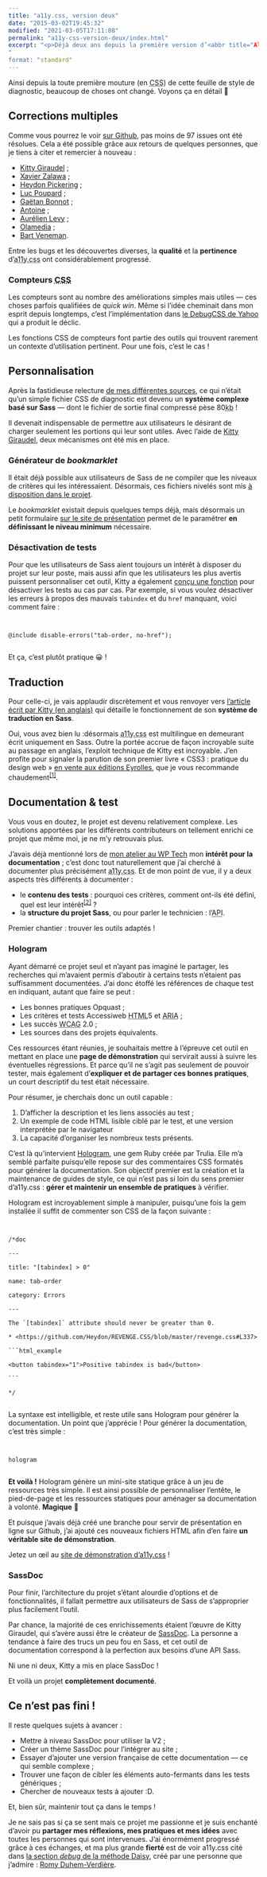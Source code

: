 ```yaml
---
title: "a11y.css, version deux"
date: "2015-03-02T19:45:32"
modified: "2021-03-05T17:11:08"
permalink: "a11y-css-version-deux/index.html"
excerpt: "<p>Déjà deux ans depuis la première version d’<abbr title="Alix">a11y.css</abbr>. Mon intérêt et mon investissement n’ont pas changé, mais le sujet a énormément avancé sous l’impulsion de <a href="http://www.7studio.fr/">Xavier Zalawa</a>, <a href="http://hugogiraudel.com/">Hugo Giraudel</a>, <a href="http://www.kloh.ch/">Luc Poupard</a>, <a href="http://www.heydonworks.com/">Heydon Pickering</a>, <a href="http://gaetanbonnot.fr/">Gaëtan Bonnot</a>, <a href="https://twitter.com/goetsu">Romain Gervois</a>, <a href="https://github.com/a5e">Antoine</a> et <a href="https://github.com/olamedia">olamedia</a>. Cet apport de compétences variées a considérablement affûté cet outil. Voyons ça en détail ! <a href="https://www.ffoodd.fr/a11y-css-version-deux/" aria-hidden="true">Lire la suite de «&nbsp;a11y.css, version deux&nbsp;» <span class="meta-nav">&rarr;</span></a></p>
"
format: "standard"
---
```

<p>Ainsi depuis la toute première mouture (en <abbr title="Cascading StyleSheet">CSS</abbr>) de cette feuille de style de diagnostic, beaucoup de choses ont changé. Voyons ça en détail&nbsp;🙂</p>
<h2>Corrections multiples</h2>
<p>Comme vous pourrez le voir <a href="https://github.com/ffoodd/a11y.css/issues?q=is%3Aissue+is%3Aclosed">sur Github</a>, pas moins de 97 issues ont été résolues. Cela a été possible grâce aux retours de quelques personnes, que je tiens à citer et remercier à nouveau&nbsp;:</p>
<ul>
<li><a href="https://twitter.com/KittyGiraudel">Kitty Giraudel</a>&nbsp;;</li>
<li><a href="https://twitter.com/7studio">Xavier Zalawa</a>&nbsp;;</li>
<li><a href="https://twitter.com/heydonworks">Heydon Pickering</a>&nbsp;;</li>
<li><a href="https://twitter.com/klohFR">Luc Poupard</a>&nbsp;;</li>
<li><a href="https://twitter.com/GaetanBt">Gaëtan Bonnot</a>&nbsp;;</li>
<li><a href="https://github.com/a5e">Antoine</a>&nbsp;;</li>
<li><a href="https://twitter.com/goetsu">Aurélien Levy</a>&nbsp;;</li>
<li><a href="https://github.com/olamedia">Olamedia</a>&nbsp;;</li>
<li><a href="http://bveneman.nl/">Bart Veneman</a>.</li>
</ul>
<p>Entre les bugs et les découvertes diverses, la <strong>qualité</strong> et la <strong>pertinence</strong> d’<abbr title="Alix">a11y.css</abbr> ont considérablement progressé.</p>
<h3>Compteurs <abbr title="Cascading StyleSheet">CSS</abbr></h3>
<p>Les compteurs sont au nombre des améliorations simples mais utiles —&nbsp;ces choses parfois qualifiées de <em>quick win</em>. Même si l’idée cheminait dans mon esprit depuis longtemps, c’est l’implémentation dans <a href="https://yahoo.github.io/debugCSS/">le DebugCSS de Yahoo</a> qui a produit le déclic.</p>
<p>Les fonctions CSS de compteurs font partie des outils qui trouvent rarement un contexte d’utilisation pertinent. Pour une fois, c’est le cas&nbsp;!</p>
<h2>Personnalisation</h2>
<p>Après la fastidieuse relecture <a href="https://github.com/ffoodd/a11y.css/blob/master/README-fr.md#r%C3%A9f%C3%A9rences-et-inspirations">de mes différentes sources</a>, ce qui n’était qu’un simple fichier CSS de diagnostic est devenu un <strong>système complexe basé sur Sass</strong> —&nbsp;dont le fichier de sortie final compressé pèse 80<abbr title="kilobyte">kb</abbr> !</p>
<p>Il devenait indispensable de permettre aux utilisateurs le désirant de charger seulement les portions qui leur sont utiles. Avec l’aide de <a href="http://kittygiraudel.com/">Kitty Giraudel</a>, deux mécanismes ont été mis en place.</p>
<h3>Générateur de <em>bookmarklet</em></h3>
<p>Il était déjà possible aux utilisateurs de Sass de ne compiler que les niveaux de critères qui les intéressaient. Désormais, ces fichiers nivelés sont mis <a href="https://github.com/ffoodd/a11y.css/tree/master/css">à disposition dans le projet</a>.</p>
<p>Le <em>bookmarklet</em> existait depuis quelques temps déjà, mais désormais un petit formulaire <a href="http://ffoodd.github.io/a11y.css/">sur le site de présentation</a> permet de le paramétrer <strong>en définissant le niveau minimum</strong> nécessaire.</p>
<h3>Désactivation de tests</h3>
<p>Pour que les utilisateurs de Sass aient toujours un intérêt à disposer du projet sur leur poste, mais aussi afin que les utilisateurs les plus avertis puissent personnaliser cet outil, Kitty a également <a href="https://github.com/ffoodd/a11y.css/blob/master/README-fr.md#d%C3%A9sactiver-des-tests">conçu une fonction</a> pour désactiver les tests au cas par cas. Par exemple, si vous voulez désactiver les erreurs à propos des mauvais <code>tabindex</code> et du <code>href</code> manquant, voici comment faire&nbsp;:</p>
<pre><code class="language-css"><br />
@include disable-errors(&quot;tab-order, no-href&quot;);<br />
</code></pre>
<p>Et ça, c’est plutôt pratique 😀&nbsp;!</p>
<h2>Traduction</h2>
<p>Pour celle-ci, je vais applaudir discrètement et vous renvoyer vers <a href="http://kittygiraudel.com/2014/10/22/translation-system-in-sass/">l’article écrit par Kitty (en anglais)</a> qui détaille le fonctionnement de son <strong>système de traduction en Sass</strong>.</p>
<p>Oui, vous avez bien lu :désormais <abbr title="Alix">a11y.css</abbr> est multilingue en demeurant écrit uniquement en Sass. Outre la portée accrue de façon incroyable suite au passage en anglais, l’exploit technique de Kitty est incroyable. J’en profite pour signaler la parution de son premier livre «&nbsp;CSS3&nbsp;: pratique du design web&nbsp;» <a href="http://www.eyrolles.com/Informatique/Livre/css3-9782212140231">en vente aux éditions Eyrolles</a>, que je vous recommande chaudement<sup aria-describedby="note-1" id="lien-1" data-note="Sans rire, le mec est un génie alors achetez son livre et lisez son blog."><a class="scroll print-hidden" href="https://www.ffoodd.fr/a11y-css-version-deux/#note-1" title="Sans rire, le mec est un génie alors achetez son livre et lisez son blog.">[1]</a></sup>.</p>
<h2>Documentation &amp; test</h2>
<p>Vous vous en doutez, le projet est devenu relativement complexe. Les solutions apportées par les différents contributeurs on tellement enrichi ce projet que même moi, je ne m’y retrouvais plus.</p>
<p>J’avais déjà mentionné lors de <a title="WP Tech 2014" href="https://www.ffoodd.fr/wp-tech-2014/">mon atelier au WP Tech</a> mon <strong>intérêt pour la documentation</strong>&nbsp;; c’est donc tout naturellement que j’ai cherché à documenter plus précisément <abbr title="Alix">a11y.css</abbr>. Et de mon point de vue, il y a deux aspects très différents à documenter&nbsp;:</p>
<ul>
<li>le <strong>contenu des tests</strong>&nbsp;: pourquoi ces critères, comment ont-ils été défini, quel est leur intérêt<sup aria-describedby="note-2" id="lien-2" data-note="Je ne l’ai pas encore dit mais un des objectifs du projet est clairement devenu l’apprentissage et l’accès aux savoirs. Asséner un message sans l’expliquer me parait inutile, tout comme appliquer religieusement le contenu du message n’est pas pertinent."><a class="scroll print-hidden" href="https://www.ffoodd.fr/a11y-css-version-deux/#note-2" title="Je ne l’ai pas encore dit mais un des objectifs du projet est clairement devenu l’apprentissage et l’accès aux savoirs. Asséner un message sans l’expliquer me parait inutile, tout comme appliquer religieusement le contenu du message n’est pas pertinent.">[2]</a></sup>&nbsp;?</li>
<li>la <strong>structure du projet Sass</strong>, ou pour parler le technicien&nbsp;: l’<abbr title="Application Programming Interface">API</abbr>.</li>
</ul>
<p>Premier chantier&nbsp;: trouver les outils adaptés&nbsp;!</p>
<h3>Hologram</h3>
<p>Ayant démarré ce projet seul et n’ayant pas imaginé le partager, les recherches qui m’avaient permis d’aboutir à certains tests n’étaient pas suffisamment documentées. J’ai donc étoffé les références de chaque test en indiquant, autant que faire se peut&nbsp;:</p>
<ul>
<li>Les bonnes pratiques Opquast&nbsp;;</li>
<li>Les critères et tests Accessiweb <abbr title="HyperText Markup Language">HTML</abbr>5 et <abbr title="Accessible Rich Internet Applications">ARIA</abbr>&nbsp;;</li>
<li>Les succès <abbr title="Web Content Accessibility Guidelines">WCAG</abbr> 2.0&nbsp;;</li>
<li>Les sources dans des projets équivalents.</li>
</ul>
<p>Ces ressources étant réunies, je souhaitais mettre à l’épreuve cet outil en mettant en place une <strong>page de démonstration</strong> qui servirait aussi à suivre les éventuelles régressions. Et parce qu’il ne s’agit pas seulement de pouvoir tester, mais également d’<strong>expliquer et de partager ces bonnes pratiques</strong>, un court descriptif du test était nécessaire.</p>
<p>Pour résumer, je cherchais donc un outil capable&nbsp;:</p>
<ol>
<li>D’afficher la description et les liens associés au test&nbsp;;</li>
<li>Un exemple de code HTML lisible ciblé par le test, et une version interprétée par le navigateur&nbsp;</li>
<li>La capacité d’organiser les nombreux tests présents.</li>
</ol>
<p>C’est là qu’intervient <a href="http://trulia.github.io/hologram/">Hologram</a>, une gem Ruby créée par Trulia. Elle m’a semblé parfaite puisqu’elle repose sur des commentaires CSS formatés pour générer la documentation. Son objectif premier est la création et la maintenance de guides de style, ce qui n’est pas si loin du sens premier d’a11y.css&nbsp;: <strong>gérer et maintenir un ensemble de pratiques</strong> à vérifier.</p>
<p>Hologram est incroyablement simple à manipuler, puisqu’une fois la gem installée il suffit de commenter son CSS de la façon suivante&nbsp;:</p>
<pre><code class="language-css"><br />
/*doc<br />
---<br />
title: &quot;[tabindex] &gt; 0&quot;<br />
name: tab-order<br />
category: Errors<br />
---<br />
The `[tabindex]` attribute should never be greater than 0.<br />
* &lt;https://github.com/Heydon/REVENGE.CSS/blob/master/revenge.css#L337&gt;<br />
```html_example<br />
&lt;button tabindex=&quot;1&quot;&gt;Positive tabindex is bad&lt;/button&gt;<br />
```<br />
*/<br />
</code></pre>
<p>La syntaxe est intelligible, et reste utile sans Hologram pour générer la documentation. Un point que j’apprécie&nbsp;! Pour générer la documentation, c’est très simple&nbsp;:</p>
<pre><code class="language-css"><br />
hologram<br />
</code></pre>
<p><strong>Et voilà&nbsp;!</strong> Hologram génère un mini-site statique grâce à un jeu de ressources très simple. Il est ainsi possible de personnaliser l’entête, le pied-de-page et les ressources statiques pour aménager sa documentation à volonté. <strong>Magique</strong>&nbsp;🙂</p>
<p>Et puisque j’avais déjà créé une branche pour servir de présentation en ligne sur Github, j’ai ajouté ces nouveaux fichiers HTML afin d’en faire <strong>un véritable site de démonstration</strong>.</p>
<p>Jetez un œil au <a href="http://ffoodd.github.io/a11y.css/">site de démonstration d’a11y.css</a>&nbsp;!</p>
<h3>SassDoc</h3>
<p>Pour finir, l’architecture du projet s’étant alourdie d’options et de fonctionnalités, il fallait permettre aux utilisateurs de Sass de s’approprier plus facilement l’outil.</p>
<p>Par chance, la majorité de ces enrichissements étaient l’œuvre de Kitty Giraudel, qui s’avère aussi être le créateur de <a href="http://sassdoc.com/">SassDoc</a>. La personne a tendance à faire des trucs un peu fou en Sass, et cet outil de documentation correspond à la perfection aux besoins d’une API Sass.</p>
<p>Ni une ni deux, Kitty a mis en place SassDoc&nbsp;!</p>
<p>Et voilà un projet <strong>complètement documenté</strong>.</p>
<h2>Ce n’est pas fini&nbsp;!</h2>
<p>Il reste quelques sujets à avancer&nbsp;:</p>
<ul>
<li>Mettre à niveau SassDoc pour utiliser la V2&nbsp;;</li>
<li>Créer un thème SassDoc pour l’intégrer au site&nbsp;;</li>
<li>Essayer d’ajouter une version française de cette documentation —&nbsp;ce qui semble complexe&nbsp;;</li>
<li>Trouver une façon de cibler les éléments auto-fermants dans les tests génériques&nbsp;;</li>
<li>Chercher de nouveaux tests à ajouter :D.</li>
</ul>
<p>Et, bien sûr, maintenir tout ça dans le temps&nbsp;!</p>
<p>Je ne sais pas si ça se sent mais ce projet me passionne et je suis enchanté d’avoir pu <strong>partager mes réflexions, mes pratiques et mes idées</strong> avec toutes les personnes qui sont intervenues. J’ai énormément progressé grâce à ces échanges, et ma plus grande <strong>fierté </strong>est de voir a11y.css cité dans <a href="http://daisy.tetue.net/#debug">la section <em>debug</em> de la méthode Daisy</a>, créé par une personne que j’admire&nbsp;: <a href="http://romy.tetue.net/">Romy Duhem-Verdière</a>.</p>
